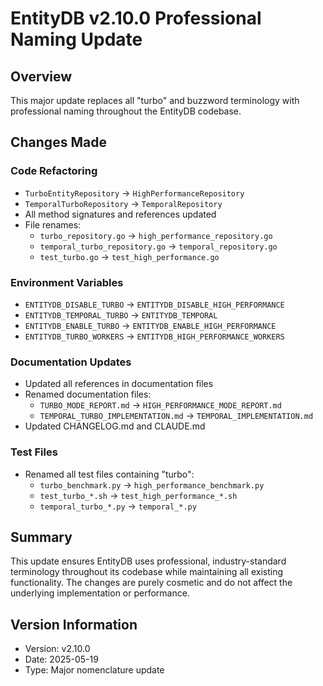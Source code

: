 # EntityDB v2.10.0 Professional Naming Update

## Overview

This major update replaces all "turbo" and buzzword terminology with professional naming throughout the EntityDB codebase.

## Changes Made

### Code Refactoring
- `TurboEntityRepository` → `HighPerformanceRepository`
- `TemporalTurboRepository` → `TemporalRepository`
- All method signatures and references updated
- File renames:
  - `turbo_repository.go` → `high_performance_repository.go`
  - `temporal_turbo_repository.go` → `temporal_repository.go`
  - `test_turbo.go` → `test_high_performance.go`

### Environment Variables
- `ENTITYDB_DISABLE_TURBO` → `ENTITYDB_DISABLE_HIGH_PERFORMANCE`
- `ENTITYDB_TEMPORAL_TURBO` → `ENTITYDB_TEMPORAL`
- `ENTITYDB_ENABLE_TURBO` → `ENTITYDB_ENABLE_HIGH_PERFORMANCE`
- `ENTITYDB_TURBO_WORKERS` → `ENTITYDB_HIGH_PERFORMANCE_WORKERS`

### Documentation Updates
- Updated all references in documentation files
- Renamed documentation files:
  - `TURBO_MODE_REPORT.md` → `HIGH_PERFORMANCE_MODE_REPORT.md`
  - `TEMPORAL_TURBO_IMPLEMENTATION.md` → `TEMPORAL_IMPLEMENTATION.md`
- Updated CHANGELOG.md and CLAUDE.md

### Test Files
- Renamed all test files containing "turbo":
  - `turbo_benchmark.py` → `high_performance_benchmark.py`
  - `test_turbo_*.sh` → `test_high_performance_*.sh`
  - `temporal_turbo_*.py` → `temporal_*.py`

## Summary

This update ensures EntityDB uses professional, industry-standard terminology throughout its codebase while maintaining all existing functionality. The changes are purely cosmetic and do not affect the underlying implementation or performance.

## Version Information
- Version: v2.10.0
- Date: 2025-05-19
- Type: Major nomenclature update